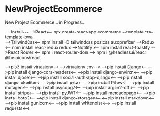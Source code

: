# NewProjectEcommerce

New Project Ecommerce... in Progress...

---Install---
-->React<-- npx create-react-app ecommerce --template cra-template-pwa  
-->TailwindCss<-- npm install -D tailwindcss postcss autoprefixer
-->Redux <-- npm install react-redux redux
-->Notifify <-- npm install react-toastify
-->React Router <-- npm i react-router-dom
--> npm i @headlessui/react @heroicons/react

-->pip3 install virtaulenv-->
-->virtualenv env--<
-->pip install Django<--
-->pip install django-cors-headers<--
-->pip install django-environ<--
-->pip install djoser<--
-->pip install social-auth-app-django<--
-->pip install django-ckeditor<--
-->pip install pytz<--
-->pip install Pillow<--
-->pip install mutagen<--
-->pip install psycopg2<--
-->pip install argon2-cffi<--
-->pip install stripe<--
-->pip install pyJWT<--
-->pip install mercadopago<--
-->pip install boto3<--
-->pip install django-storages<--
<--pip install markdown<--
-->pip install gunicorn<--
-->pip install whitenoise<-->
-->pip install requests<-->

